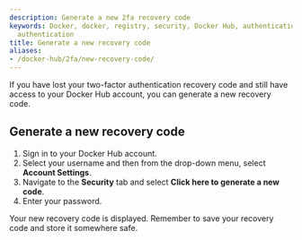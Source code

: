 ```yaml
---
description: Generate a new 2fa recovery code
keywords: Docker, docker, registry, security, Docker Hub, authentication, two-factor
  authentication
title: Generate a new recovery code
aliases:
- /docker-hub/2fa/new-recovery-code/
---
```


If you have lost your two-factor authentication recovery code and still have
access to your Docker Hub account, you can generate a new recovery code.

## Generate a new recovery code

1. Sign in to your Docker Hub account. 
2. Select your username and then from the drop-down menu, select **Account Settings**.
3. Navigate to the **Security** tab and select **Click here to generate a new code**.
4. Enter your password.

Your new recovery code is displayed. Remember to save your recovery code
and store it somewhere safe.